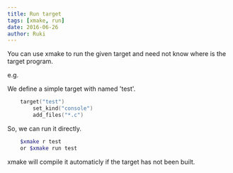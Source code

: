 ```yaml
---
title: Run target
tags: [xmake, run]
date: 2016-06-26
author: Ruki
---
```


You can use xmake to run the given target and need not know where is the target program.

e.g. 

We define a simple target with named 'test'.

```lua
    target("test")
        set_kind("console")
        add_files("*.c")
```

So, we can run it directly.

```bash
    $xmake r test
    or $xmake run test
```

xmake will compile it automaticly if the target has not been built.
